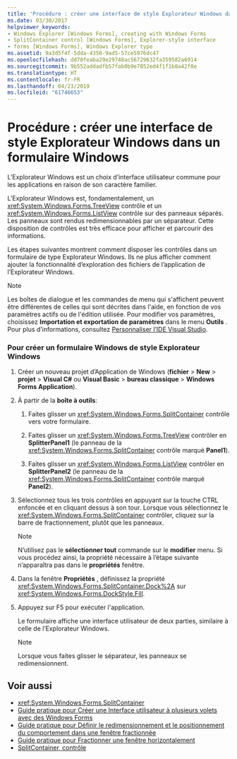 ```yaml
---
title: 'Procédure : créer une interface de style Explorateur Windows dans un formulaire Windows'
ms.date: 03/30/2017
helpviewer_keywords:
- Windows Explorer [Windows Forms], creating with Windows Forms
- SplitContainer control [Windows Forms], Explorer-style interface
- forms [Windows Forms], Windows Explorer type
ms.assetid: 9a3d5f4f-5dda-4350-9ad5-57ce5976dc47
ms.openlocfilehash: dd70feaba29e29748ac56729632fa359582a6914
ms.sourcegitcommit: 9b552addadfb57fab0b9e7852ed4f1f1b8a42f8e
ms.translationtype: HT
ms.contentlocale: fr-FR
ms.lasthandoff: 04/23/2019
ms.locfileid: "61746653"
---
```

# <a name="how-to-create-a-windows-explorerstyle-interface-on-a-windows-form"></a>Procédure : créer une interface de style Explorateur Windows dans un formulaire Windows
L’Explorateur Windows est un choix d’interface utilisateur commune pour les applications en raison de son caractère familier.  
  
 L’Explorateur Windows est, fondamentalement, un <xref:System.Windows.Forms.TreeView> contrôle et un <xref:System.Windows.Forms.ListView> contrôle sur des panneaux séparés. Les panneaux sont rendus redimensionnables par un séparateur. Cette disposition de contrôles est très efficace pour afficher et parcourir des informations.  
  
 Les étapes suivantes montrent comment disposer les contrôles dans un formulaire de type Explorateur Windows. Ils ne plus afficher comment ajouter la fonctionnalité d’exploration des fichiers de l’application de l’Explorateur Windows.  
  
> [!NOTE]
>  Les boîtes de dialogue et les commandes de menu qui s'affichent peuvent être différentes de celles qui sont décrites dans l'aide, en fonction de vos paramètres actifs ou de l'édition utilisée. Pour modifier vos paramètres, choisissez **Importation et exportation de paramètres** dans le menu **Outils** . Pour plus d’informations, consultez [Personnaliser l’IDE Visual Studio](/visualstudio/ide/personalizing-the-visual-studio-ide).  
  
### <a name="to-create-a-windows-explorer-style-windows-form"></a>Pour créer un formulaire Windows de style Explorateur Windows  
  
1. Créer un nouveau projet d’Application de Windows (**fichier** > **New** > **projet** > **Visual C#** ou **Visual Basic** > **bureau classique** > **Windows Forms Application**).  
  
2. À partir de la **boîte à outils**:  
  
    1. Faites glisser un <xref:System.Windows.Forms.SplitContainer> contrôle vers votre formulaire.  
  
    2. Faites glisser un <xref:System.Windows.Forms.TreeView> contrôler en **SplitterPanel1** (le panneau de la <xref:System.Windows.Forms.SplitContainer> contrôle marqué **Panel1**).  
  
    3. Faites glisser un <xref:System.Windows.Forms.ListView> contrôler en **SplitterPanel2** (le panneau de la <xref:System.Windows.Forms.SplitContainer> contrôle marqué **Panel2**).  
  
3. Sélectionnez tous les trois contrôles en appuyant sur la touche CTRL enfoncée et en cliquant dessus à son tour. Lorsque vous sélectionnez le <xref:System.Windows.Forms.SplitContainer> contrôler, cliquez sur la barre de fractionnement, plutôt que les panneaux.  
  
    > [!NOTE]
    >  N’utilisez pas le **sélectionner tout** commande sur le **modifier** menu. Si vous procédez ainsi, la propriété nécessaire à l’étape suivante n’apparaîtra pas dans le **propriétés** fenêtre.  
  
4. Dans la fenêtre **Propriétés** , définissez la propriété <xref:System.Windows.Forms.SplitContainer.Dock%2A> sur <xref:System.Windows.Forms.DockStyle.Fill>.  
  
5. Appuyez sur F5 pour exécuter l'application.  
  
     Le formulaire affiche une interface utilisateur de deux parties, similaire à celle de l’Explorateur Windows.  
  
    > [!NOTE]
    >  Lorsque vous faites glisser le séparateur, les panneaux se redimensionnent.  
  
## <a name="see-also"></a>Voir aussi

- <xref:System.Windows.Forms.SplitContainer>
- [Guide pratique pour Créer une Interface utilisateur à plusieurs volets avec des Windows Forms](how-to-create-a-multipane-user-interface-with-windows-forms.md)
- [Guide pratique pour Définir le redimensionnement et le positionnement du comportement dans une fenêtre fractionnée](how-to-define-resize-and-positioning-behavior-in-a-split-window.md)
- [Guide pratique pour Fractionner une fenêtre horizontalement](how-to-split-a-window-horizontally.md)
- [SplitContainer, contrôle](splitcontainer-control-windows-forms.md)
